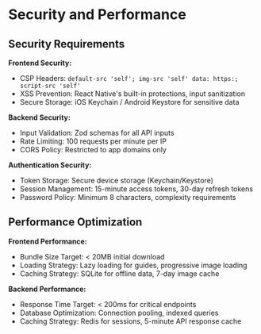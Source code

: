 # Security and Performance

## Security Requirements

**Frontend Security:**

- CSP Headers: `default-src 'self'; img-src 'self' data: https:; script-src 'self'`
- XSS Prevention: React Native's built-in protections, input sanitization
- Secure Storage: iOS Keychain / Android Keystore for sensitive data

**Backend Security:**

- Input Validation: Zod schemas for all API inputs
- Rate Limiting: 100 requests per minute per IP
- CORS Policy: Restricted to app domains only

**Authentication Security:**

- Token Storage: Secure device storage (Keychain/Keystore)
- Session Management: 15-minute access tokens, 30-day refresh tokens
- Password Policy: Minimum 8 characters, complexity requirements

## Performance Optimization

**Frontend Performance:**

- Bundle Size Target: < 20MB initial download
- Loading Strategy: Lazy loading for guides, progressive image loading
- Caching Strategy: SQLite for offline data, 7-day image cache

**Backend Performance:**

- Response Time Target: < 200ms for critical endpoints
- Database Optimization: Connection pooling, indexed queries
- Caching Strategy: Redis for sessions, 5-minute API response cache
